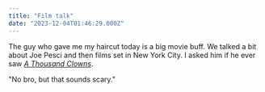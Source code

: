 ```yaml
---
title: "Film talk"
date: "2023-12-04T01:46:29.000Z"
---
```


The guy who gave me my haircut today is a big movie buff. We talked a bit about Joe Pesci and then films set in New York City. I asked him if he ever saw _[A Thousand Clowns](https://www.imdb.com/title/tt0059798/)_.

"No bro, but that sounds scary."
